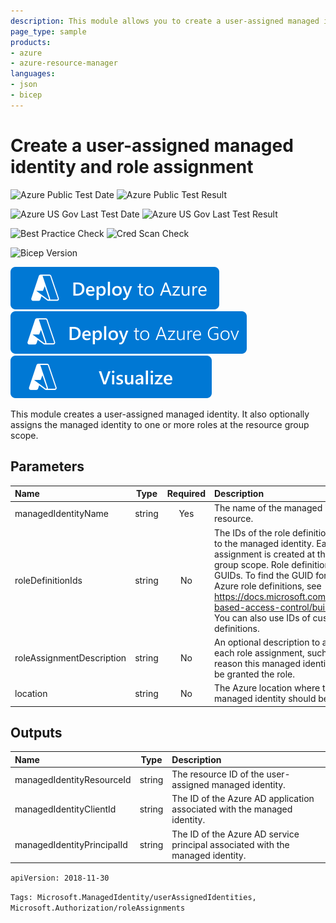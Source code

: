 ```yaml
---
description: This module allows you to create a user-assigned managed identity and a role assignment scoped to the resource group.
page_type: sample
products:
- azure
- azure-resource-manager
languages:
- json
- bicep
---
```

# Create a user-assigned managed identity and role assignment

![Azure Public Test Date](https://azurequickstartsservice.blob.core.windows.net/badges/modules/Microsoft.ManagedIdentity/user-assigned-identity-role-assignment/1.0/PublicLastTestDate.svg)
![Azure Public Test Result](https://azurequickstartsservice.blob.core.windows.net/badges/modules/Microsoft.ManagedIdentity/user-assigned-identity-role-assignment/1.0/PublicDeployment.svg)

![Azure US Gov Last Test Date](https://azurequickstartsservice.blob.core.windows.net/badges/modules/Microsoft.ManagedIdentity/user-assigned-identity-role-assignment/1.0/FairfaxLastTestDate.svg)
![Azure US Gov Last Test Result](https://azurequickstartsservice.blob.core.windows.net/badges/modules/Microsoft.ManagedIdentity/user-assigned-identity-role-assignment/1.0/FairfaxDeployment.svg)

![Best Practice Check](https://azurequickstartsservice.blob.core.windows.net/badges/modules/Microsoft.ManagedIdentity/user-assigned-identity-role-assignment/1.0/BestPracticeResult.svg)
![Cred Scan Check](https://azurequickstartsservice.blob.core.windows.net/badges/modules/Microsoft.ManagedIdentity/user-assigned-identity-role-assignment/1.0/CredScanResult.svg)

![Bicep Version](https://azurequickstartsservice.blob.core.windows.net/badges/modules/Microsoft.ManagedIdentity/user-assigned-identity-role-assignment/1.0/BicepVersion.svg)

[![Deploy To Azure](https://raw.githubusercontent.com/Azure/azure-quickstart-templates/master/1-CONTRIBUTION-GUIDE/images/deploytoazure.svg?sanitize=true)](https://portal.azure.com/#create/Microsoft.Template/uri/https%3A%2F%2Fraw.githubusercontent.com%2FAzure%2Fazure-quickstart-templates%2Fmaster%2Fmodules%2FMicrosoft.ManagedIdentity%2Fuser-assigned-identity-role-assignment%2F1.0%2Fazuredeploy.json)
[![Deploy To Azure US Gov](https://raw.githubusercontent.com/Azure/azure-quickstart-templates/master/1-CONTRIBUTION-GUIDE/images/deploytoazuregov.svg?sanitize=true)](https://portal.azure.us/#create/Microsoft.Template/uri/https%3A%2F%2Fraw.githubusercontent.com%2FAzure%2Fazure-quickstart-templates%2Fmaster%2Fmodules%2FMicrosoft.ManagedIdentity%2Fuser-assigned-identity-role-assignment%2F1.0%2Fazuredeploy.json)
[![Visualize](https://raw.githubusercontent.com/Azure/azure-quickstart-templates/master/1-CONTRIBUTION-GUIDE/images/visualizebutton.svg?sanitize=true)](http://armviz.io/#/?load=https%3A%2F%2Fraw.githubusercontent.com%2FAzure%2Fazure-quickstart-templates%2Fmaster%2Fmodules%2FMicrosoft.ManagedIdentity%2Fuser-assigned-identity-role-assignment%2F1.0%2Fazuredeploy.json)

This module creates a user-assigned managed identity. It also optionally assigns the managed identity to one or more roles at the resource group scope.

## Parameters

| Name | Type | Required | Description |
| :------------- | :----------: | :----------: | :------------- |
| managedIdentityName | string | Yes | The name of the managed identity resource. |
| roleDefinitionIds | string | No | The IDs of the role definitions to assign to the managed identity. Each role assignment is created at the resource group scope. Role definition IDs are GUIDs. To find the GUID for built-in Azure role definitions, see https://docs.microsoft.com/azure/role-based-access-control/built-in-roles. You can also use IDs of custom role definitions. |
| roleAssignmentDescription | string | No | An optional description to apply to each role assignment, such as the reason this managed identity needs to be granted the role. |
| location | string | No | The Azure location where the managed identity should be created. |

## Outputs

| Name | Type | Description |
| :------------- | :----------: | :------------- |
| managedIdentityResourceId | string | The resource ID of the user-assigned managed identity. |
| managedIdentityClientId | string | The ID of the Azure AD application associated with the managed identity. |
| managedIdentityPrincipalId | string | The ID of the Azure AD service principal associated with the managed identity. |

```apiVersion: 2018-11-30```

`Tags: Microsoft.ManagedIdentity/userAssignedIdentities, Microsoft.Authorization/roleAssignments`
